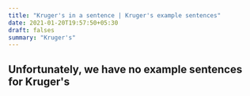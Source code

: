 ```yaml
---
title: "Kruger's in a sentence | Kruger's example sentences"
date: 2021-01-20T19:57:50+05:30
draft: falses
summary: "Kruger's"
---
```

## Unfortunately, we have no example sentences for Kruger's                 
